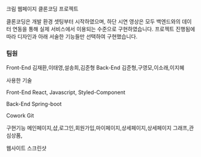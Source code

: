 크림 웹페이지 클론코딩 프로젝트

클론코딩은 개발 환경 셋팅부터 시작하였으며, 하단 시연 영상은 모두 백엔드와의 데이터 연동을 통해 실제 서비스에서 이용되는 수준으로 구현하였습니다.
프로젝트 진행됨에 따라 디자인과 아래 서술한 기능들만 선택하여 구현했습니다.

<h3>팀원</h3>

Front-End
김재환,이태영,설송희,김준형
Back-End
김준형,구영모,이소래,이지혜

사용한 기술

Front-End
React, Javascript, Styled-Component

Back-End
Spring-boot

Cowork
Git

구현기능
메인페이지,샵,로그인,회원가입,마이페이지,상세페이지,상세페이지 그래프,관심상품,

웹사이트 스크린샷

